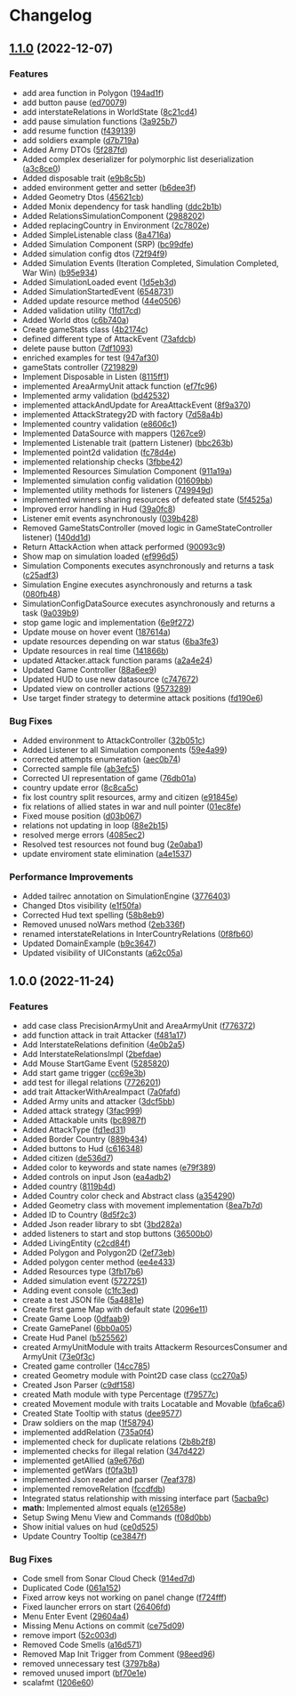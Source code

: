 # Changelog

## [1.1.0](https://github.com/GZaccaroni/pps-warverse/compare/v1.0.0...v1.1.0) (2022-12-07)


### Features

* add area function in Polygon ([194ad1f](https://github.com/GZaccaroni/pps-warverse/commit/194ad1f9aaedaec7ae1f14ab158e6e81f0a21267))
* add button pause ([ed70079](https://github.com/GZaccaroni/pps-warverse/commit/ed700793e1bbdb3010f3f4f6e16b8cc60c1675c9))
* add interstateRelations in WorldState ([8c21cd4](https://github.com/GZaccaroni/pps-warverse/commit/8c21cd4a05b1eea978da9457b40cd8a02f3645b5))
* add pause simulation functions ([3a925b7](https://github.com/GZaccaroni/pps-warverse/commit/3a925b7a1aca11b3450d4f08769e08056d9ba44c))
* add resume function ([f439139](https://github.com/GZaccaroni/pps-warverse/commit/f439139f4b8c1470a006659bce452b9f4761e602))
* add soldiers example ([d7b719a](https://github.com/GZaccaroni/pps-warverse/commit/d7b719a78e2fb1c9ada010312143e3b7eb7ca3b7))
* Added Army DTOs ([5f287fd](https://github.com/GZaccaroni/pps-warverse/commit/5f287fde8fb02887442668921901a781860db46d))
* Added complex deserializer for polymorphic list deserialization ([a3c8ce0](https://github.com/GZaccaroni/pps-warverse/commit/a3c8ce01ca058cc4b32a6ef2d5b349bf316c96e1))
* Added disposable trait ([e9b8c5b](https://github.com/GZaccaroni/pps-warverse/commit/e9b8c5b20588954abd7cd038587cdf7f6916d4bb))
* added environment getter and setter ([b6dee3f](https://github.com/GZaccaroni/pps-warverse/commit/b6dee3fd228b8dc2e0d54e8fb6d187537e6ca526))
* Added Geometry Dtos ([45621cb](https://github.com/GZaccaroni/pps-warverse/commit/45621cb41a0ee213783a210c5c2e899f9cd5d019))
* Added Monix dependency for task handling ([ddc2b1b](https://github.com/GZaccaroni/pps-warverse/commit/ddc2b1b2a6003f3e16b0f57ddf82a4db03f78b0f))
* Added RelationsSimulationComponent ([2988202](https://github.com/GZaccaroni/pps-warverse/commit/29882026ebe827a0c97330e042547d9f23629b43))
* Added replacingCountry in Environment ([2c7802e](https://github.com/GZaccaroni/pps-warverse/commit/2c7802ef27754731c14ddb3002ea236940608b99))
* Added SimpleListenable class ([8a4716a](https://github.com/GZaccaroni/pps-warverse/commit/8a4716a6520760a07b25236cc579128acc0e8714))
* Added Simulation Component (SRP) ([bc99dfe](https://github.com/GZaccaroni/pps-warverse/commit/bc99dfe13b3f89b766283dcf2b4d6a6dd18b51ba))
* Added simulation config dtos ([72f94f9](https://github.com/GZaccaroni/pps-warverse/commit/72f94f9d9199ec14744c0a552dc980740d944b0a))
* Added Simulation Events (Iteration Completed, Simulation Completed, War Win) ([b95e934](https://github.com/GZaccaroni/pps-warverse/commit/b95e934ff75e60d5dde6f41a8a32b2b347de9b0c))
* Added SimulationLoaded event ([1d5eb3d](https://github.com/GZaccaroni/pps-warverse/commit/1d5eb3dce2c79392addc1217d8e570e735998d0d))
* Added SimulationStartedEvent ([6548731](https://github.com/GZaccaroni/pps-warverse/commit/654873189dd1853e3c722116a022be01eb037fe3))
* Added update resource method ([44e0506](https://github.com/GZaccaroni/pps-warverse/commit/44e050667efc5501fa327a015d1f56d2efdd831d))
* Added validation utility ([1fd17cd](https://github.com/GZaccaroni/pps-warverse/commit/1fd17cdcd649e4c400a1b1e2520e838ce1efe089))
* Added World dtos ([c6b740a](https://github.com/GZaccaroni/pps-warverse/commit/c6b740a9dd1a6811eee1cbb3a8aa97d287ce5985))
* Create gameStats class ([4b2174c](https://github.com/GZaccaroni/pps-warverse/commit/4b2174cdd3898e5731160b76b3a7559bacfa3700))
* defined different type of AttackEvent ([73afdcb](https://github.com/GZaccaroni/pps-warverse/commit/73afdcb48adbd6d09eb29979af1a9484118ebf62))
* delete pause button ([7df1093](https://github.com/GZaccaroni/pps-warverse/commit/7df10933a477fa64e64a6349cc608c3030334a96))
* enriched examples for test ([947af30](https://github.com/GZaccaroni/pps-warverse/commit/947af30697ced1f8fb5eee118c1ad2446c84cbd5))
* gameStats controller ([7219829](https://github.com/GZaccaroni/pps-warverse/commit/7219829e1b8343a2b7c691c0b765c6ba456377a9))
* Implement Disposable in Listen ([8115ff1](https://github.com/GZaccaroni/pps-warverse/commit/8115ff1ec5adae5266f408a47669c91d61dc7e29))
* implemented AreaArmyUnit attack function ([ef7fc96](https://github.com/GZaccaroni/pps-warverse/commit/ef7fc966245db8ff1c043daa803229e414b44707))
* Implemented army validation ([bd42532](https://github.com/GZaccaroni/pps-warverse/commit/bd42532ce76ded723c4d5b0b346d6fb97957ca5e))
* implemented attackAndUpdate for AreaAttackEvent ([8f9a370](https://github.com/GZaccaroni/pps-warverse/commit/8f9a3703ebfffc03d88e0f6e85ce0d2f4edaa09f))
* implemented AttackStrategy2D with factory ([7d58a4b](https://github.com/GZaccaroni/pps-warverse/commit/7d58a4bfad47242f58b08e5ecf04d3c5503c4850))
* Implemented country validation ([e8606c1](https://github.com/GZaccaroni/pps-warverse/commit/e8606c1a1af9d0987127df0da8f41b0805a5a3b6))
* Implemented DataSource with mappers ([1267ce9](https://github.com/GZaccaroni/pps-warverse/commit/1267ce9c514639d0fb83c9b33bbedbc5def11d22))
* Implemented Listenable trait (pattern Listener) ([bbc263b](https://github.com/GZaccaroni/pps-warverse/commit/bbc263b4f7e27e421ad419102fc19c05b60480b4))
* Implemented point2d validation ([fc78d4e](https://github.com/GZaccaroni/pps-warverse/commit/fc78d4e333a9c679a9f144ca8d7caa69890cfead))
* implemented relationship checks ([3fbbe42](https://github.com/GZaccaroni/pps-warverse/commit/3fbbe42fdd82c6ddf7af672ca9f4723d9aada7f8))
* Implemented Resources Simulation Component ([911a19a](https://github.com/GZaccaroni/pps-warverse/commit/911a19ad6f8442b23b1dab26a234b530e1036291))
* Implemented simulation config validation ([01609bb](https://github.com/GZaccaroni/pps-warverse/commit/01609bb6c67295be523d05ee0a4dcceef9969686))
* Implemented utility methods for listeners ([749949d](https://github.com/GZaccaroni/pps-warverse/commit/749949de931625eb30ddd63e1bb1b5f2c79bb16f))
* implemented winners sharing resources of defeated state ([5f4525a](https://github.com/GZaccaroni/pps-warverse/commit/5f4525a079d36d5309475b4541edf70b958ec184))
* Improved error handling in Hud ([39a0fc8](https://github.com/GZaccaroni/pps-warverse/commit/39a0fc84bead27d964f6db91f3395555fac21f87))
* Listener emit events asynchronously ([039b428](https://github.com/GZaccaroni/pps-warverse/commit/039b428975005cafdac6a17409bc56bec281f9e0))
* Removed GameStatsController (moved logic in GameStateController listener) ([140dd1d](https://github.com/GZaccaroni/pps-warverse/commit/140dd1d5c3bb94ca0b5ba22f7bc606a6742e583e))
* Return AttackAction when attack performed ([90093c9](https://github.com/GZaccaroni/pps-warverse/commit/90093c9cc8cd4e75a24160a15d66ffcfa8681d22))
* Show map on simulation loaded ([ef996d5](https://github.com/GZaccaroni/pps-warverse/commit/ef996d5678fb702426ff8b00679395c3de01fdb6))
* Simulation Components executes asynchronously and returns a task ([c25adf3](https://github.com/GZaccaroni/pps-warverse/commit/c25adf315b9b362b1261e5aebba76ea4c07b2b72))
* Simulation Engine executes asynchronously and returns a task ([080fb48](https://github.com/GZaccaroni/pps-warverse/commit/080fb48a91d0212fe0dd26456705b10ac7edbf70))
* SimulationConfigDataSource executes asynchronously and returns a task ([9a039b9](https://github.com/GZaccaroni/pps-warverse/commit/9a039b94f49df8802969b94d839008986cdd02a7))
* stop game logic and implementation ([6e9f272](https://github.com/GZaccaroni/pps-warverse/commit/6e9f272e9d442b5ccce63f630f70117541c5d0bc))
* Update mouse on hover event ([187614a](https://github.com/GZaccaroni/pps-warverse/commit/187614a025872480bdbac2b75797016ffb1e387e))
* update resources depending on war status ([6ba3fe3](https://github.com/GZaccaroni/pps-warverse/commit/6ba3fe39d103a7e275ed09ae6742a4dce9237099))
* Update resources in real time ([141866b](https://github.com/GZaccaroni/pps-warverse/commit/141866bbb517512e0aafeaa38d7bf6384d861543))
* updated Attacker.attack function params ([a2a4e24](https://github.com/GZaccaroni/pps-warverse/commit/a2a4e24f1ee3e70e297bceb57f38516b828ab05d))
* Updated Game Controller ([88a6ee9](https://github.com/GZaccaroni/pps-warverse/commit/88a6ee9704340e2b1e44ae60432c948445847125))
* Updated HUD to use new datasource ([c747672](https://github.com/GZaccaroni/pps-warverse/commit/c7476727bfe376821809365033885d80e447fb4e))
* Updated view on controller actions ([9573289](https://github.com/GZaccaroni/pps-warverse/commit/9573289bf40ce59c3ddba6c531e59455828ef3b7))
* Use target finder strategy to determine attack positions ([fd190e6](https://github.com/GZaccaroni/pps-warverse/commit/fd190e607494450cd3b8bc0be860a9988d7aaebc))


### Bug Fixes

* Added environment to AttackController ([32b051c](https://github.com/GZaccaroni/pps-warverse/commit/32b051cecb3829b1fc1281e0b39cbbb32c36885d))
* Added Listener to all Simulation components ([59e4a99](https://github.com/GZaccaroni/pps-warverse/commit/59e4a994d7a702c2dd97ae9ddf59e99be158881b))
* corrected attempts enumeration ([aec0b74](https://github.com/GZaccaroni/pps-warverse/commit/aec0b74ce1368fa016e25d05f3f59a57b8150b2e))
* Corrected sample file ([ab3efc5](https://github.com/GZaccaroni/pps-warverse/commit/ab3efc5479e32bd8d98b2bb42cb00084fe007131))
* Corrected UI representation of game ([76db01a](https://github.com/GZaccaroni/pps-warverse/commit/76db01a4ac407be8d5335d24f3ccce4bcfa6bfa2))
* country update error ([8c8ca5c](https://github.com/GZaccaroni/pps-warverse/commit/8c8ca5ca79e8fac979e1403af3a5d98faa1c29ea))
* fix lost country split resources, army and citizen ([e91845e](https://github.com/GZaccaroni/pps-warverse/commit/e91845ed51d9d9ce934b65f74aa7a8b7e83028e4))
* fix relations of allied states in war and null pointer ([01ec8fe](https://github.com/GZaccaroni/pps-warverse/commit/01ec8fe50d78b03fd90cdf23178dd5be924343e1))
* Fixed mouse position ([d03b067](https://github.com/GZaccaroni/pps-warverse/commit/d03b067ef902343f78cdbb9f88a418494807eae5))
* relations not updating in loop ([88e2b15](https://github.com/GZaccaroni/pps-warverse/commit/88e2b1554ebe4aa91b0784c819d4ce4bbeab045b))
* resolved merge errors ([4085ec2](https://github.com/GZaccaroni/pps-warverse/commit/4085ec2ac93de00a14116dee8d1b8321f0fecb8e))
* Resolved test resources not found bug ([2e0aba1](https://github.com/GZaccaroni/pps-warverse/commit/2e0aba15baf156bf0349ff6d957dd5df9df84762))
* update enviroment state elimination ([a4e1537](https://github.com/GZaccaroni/pps-warverse/commit/a4e15374b245e998674a9da3c232860e0100c95f))


### Performance Improvements

* Added tailrec annotation on SimulationEngine ([3776403](https://github.com/GZaccaroni/pps-warverse/commit/377640325162416044517939190d329465a4302f))
* Changed Dtos visibility ([e1f50fa](https://github.com/GZaccaroni/pps-warverse/commit/e1f50faed71a7ec527464cd604d41dc16fbf3a78))
* Corrected Hud text spelling ([58b8eb9](https://github.com/GZaccaroni/pps-warverse/commit/58b8eb95483ea9b6c0f4ca471c1d037538944d1d))
* Removed unused noWars method ([2eb336f](https://github.com/GZaccaroni/pps-warverse/commit/2eb336f666de1c799073467eb656eefae1d34d24))
* renamed interstateRelations in InterCountryRelations ([0f8fb60](https://github.com/GZaccaroni/pps-warverse/commit/0f8fb604351e336a1950391ecb9b43091ef0292b))
* Updated DomainExample ([b9c3647](https://github.com/GZaccaroni/pps-warverse/commit/b9c36477b9cb2ca26f7123a54d2b262c06ff6dd8))
* Updated visibility of UIConstants ([a62c05a](https://github.com/GZaccaroni/pps-warverse/commit/a62c05a6b3cda2df7edc48cc72a8449be3424335))

## 1.0.0 (2022-11-24)


### Features

* add case class PrecisionArmyUnit and AreaArmyUnit ([f776372](https://github.com/GZaccaroni/pps-warverse/commit/f7763726ca40994bc457d1c87122b305f3001f30))
* add function attack in trait Attacker ([f481a17](https://github.com/GZaccaroni/pps-warverse/commit/f481a171c5160a5451ff98486342fe4eb8faaaab))
* Add InterstateRelations definition ([4e0b2a5](https://github.com/GZaccaroni/pps-warverse/commit/4e0b2a5c424f56ac0aa2fcce00ab1a92e00c49e1))
* Add InterstateRelationsImpl ([2befdae](https://github.com/GZaccaroni/pps-warverse/commit/2befdae6e0fc5588cdc5e5140cf3d961aef4f4eb))
* Add Mouse StartGame Event ([5285820](https://github.com/GZaccaroni/pps-warverse/commit/5285820e3d32fd88e6194ef91ef51ebcb627698f))
* Add start game trigger ([cc69e3b](https://github.com/GZaccaroni/pps-warverse/commit/cc69e3becdc74e32c691acabbcc27d1d2d56243f))
* add test for illegal relations ([7726201](https://github.com/GZaccaroni/pps-warverse/commit/7726201768b2cbcaec40fed4c2ddb21c68c3722a))
* add trait AttackerWithAreaImpact ([7a0fafd](https://github.com/GZaccaroni/pps-warverse/commit/7a0fafda0d8f0feaa57e1e81e912fcafca0e865a))
* Added Army units and attacker ([3dcf5bb](https://github.com/GZaccaroni/pps-warverse/commit/3dcf5bb0637d367d9c3f2246e8bed1b27458577a))
* Added attack strategy ([3fac999](https://github.com/GZaccaroni/pps-warverse/commit/3fac999579dbc19cbec7ed0ea43f374d4fca933c))
* Added Attackable units ([bc8987f](https://github.com/GZaccaroni/pps-warverse/commit/bc8987f070a64ce61cebebab16199a2b73382477))
* Added AttackType ([fd1ed31](https://github.com/GZaccaroni/pps-warverse/commit/fd1ed3154bfc967155539a37e63d90b6f88e5378))
* Added Border Country ([889b434](https://github.com/GZaccaroni/pps-warverse/commit/889b4348613193abadf62629ffd77f825da79281))
* Added buttons to Hud ([c616348](https://github.com/GZaccaroni/pps-warverse/commit/c6163489072bf0c55d807ca47eb7290e7178f777))
* Added citizen ([de536d7](https://github.com/GZaccaroni/pps-warverse/commit/de536d72fdc8c4ba4ab6c8c520b4e30376fdb754))
* Added color to keywords and state names ([e79f389](https://github.com/GZaccaroni/pps-warverse/commit/e79f3898e83e912586f51e1c01c5ec5165cdad15))
* Added controls on input Json ([ea4adb2](https://github.com/GZaccaroni/pps-warverse/commit/ea4adb2de46150606b9f8499682cd9b7a6c3c0e3))
* Added country ([8119b4d](https://github.com/GZaccaroni/pps-warverse/commit/8119b4d09bd2863d49aa89c4a6779529a000e485))
* Added Country color check and Abstract class ([a354290](https://github.com/GZaccaroni/pps-warverse/commit/a354290a493743e36df9c1ae8b17e3b4d9148dd2))
* Added Geometry class with movement implementation ([8ea7b7d](https://github.com/GZaccaroni/pps-warverse/commit/8ea7b7d19d146ddba1f3697924ef0bc9ade3cea0))
* Added ID to Country ([8d5f2c3](https://github.com/GZaccaroni/pps-warverse/commit/8d5f2c3910ed9e944c0953f2c18e8a9d4daa2549))
* Added Json reader library to sbt ([3bd282a](https://github.com/GZaccaroni/pps-warverse/commit/3bd282a81c3606ae012d38298b20b1b90d47707d))
* added listeners to start and stop buttons ([36500b0](https://github.com/GZaccaroni/pps-warverse/commit/36500b0f09cd2308f5a1a1b7ae8cec76fa9aaeec))
* Added LivingEntity ([c2cd84f](https://github.com/GZaccaroni/pps-warverse/commit/c2cd84f32b07f2adbdbf1e574b3f30d5ff0525b9))
* Added Polygon and Polygon2D ([2ef73eb](https://github.com/GZaccaroni/pps-warverse/commit/2ef73eb9c7dc0b0b75128bf12304ab5cbba1ddf8))
* Added polygon center method ([ee4e433](https://github.com/GZaccaroni/pps-warverse/commit/ee4e433cd455dbb1204a91f084330dbca224d4fd))
* Added Resources type ([3fb17b6](https://github.com/GZaccaroni/pps-warverse/commit/3fb17b60e89385118297cf145d0429913683b2ce))
* Added simulation event ([5727251](https://github.com/GZaccaroni/pps-warverse/commit/5727251052f0cf88e171ec0a23254f3674f35b16))
* Adding event console ([c1fc3ed](https://github.com/GZaccaroni/pps-warverse/commit/c1fc3ed8c666ba0ab6445b8f889ae12155edc251))
* create a test JSON file ([5a4881e](https://github.com/GZaccaroni/pps-warverse/commit/5a4881e931600b14487dbfa50c49b704346d2dcc))
* Create first game Map with default state ([2096e11](https://github.com/GZaccaroni/pps-warverse/commit/2096e110f477424a2451dd8e8ba2f33efa7024d2))
* Create Game Loop ([0dfaab9](https://github.com/GZaccaroni/pps-warverse/commit/0dfaab91af7116048869e1cf9f89a00f1e26623e))
* Create GamePanel ([6bb0a05](https://github.com/GZaccaroni/pps-warverse/commit/6bb0a055745e8f4132df7ecd10e98798bc721a72))
* Create Hud Panel ([b525562](https://github.com/GZaccaroni/pps-warverse/commit/b52556242bdd02e90a241ab6a3ee7a09c7de5a0a))
* created ArmyUnitModule with traits Attackerm ResourcesConsumer and ArmyUnit ([73e0f3c](https://github.com/GZaccaroni/pps-warverse/commit/73e0f3c3ffb9bd18e13e6c360c9fb9f27a5617fd))
* Created game controller ([14cc785](https://github.com/GZaccaroni/pps-warverse/commit/14cc785de4c9d0268a6ff40026893618461051c6))
* created Geometry module with Point2D case class ([cc270a5](https://github.com/GZaccaroni/pps-warverse/commit/cc270a5fd26c16dbb953db77053de2b6a5b5350d))
* Created Json Parser ([c9df158](https://github.com/GZaccaroni/pps-warverse/commit/c9df158a70469cf6c24c2d911a1cd48331171b09))
* created Math module with type Percentage ([f79577c](https://github.com/GZaccaroni/pps-warverse/commit/f79577c6fc4914923b7c2929ba93f7c2b06ed2e0))
* created Movement module with traits Locatable and Movable ([bfa6ca6](https://github.com/GZaccaroni/pps-warverse/commit/bfa6ca6057fd939587066539753f24b030592a34))
* Created State Tooltip with status ([dee9577](https://github.com/GZaccaroni/pps-warverse/commit/dee95779691660ff559852b280127fac986b8b9a))
* Draw soldiers on the map ([1f58794](https://github.com/GZaccaroni/pps-warverse/commit/1f587943e65eb2b14df6b0511a990c17476981da))
* implemented addRelation ([735a0f4](https://github.com/GZaccaroni/pps-warverse/commit/735a0f42fab4c8cdceecc9a0cc108d765f06bd19))
* implemented check for duplicate relations ([2b8b2f8](https://github.com/GZaccaroni/pps-warverse/commit/2b8b2f848bac44b1ab17f322491975aac284de63))
* implemented checks for illegal relation ([347d422](https://github.com/GZaccaroni/pps-warverse/commit/347d42209a983234c5a552cf7eb7cfab60dd8ba4))
* implemented getAllied ([a9e676d](https://github.com/GZaccaroni/pps-warverse/commit/a9e676d0af3b2d72806ad7e9d52e1d90ae85719b))
* implemented getWars ([f0fa3b1](https://github.com/GZaccaroni/pps-warverse/commit/f0fa3b1de6d75d1319f8bb2b58a89ea12f72c664))
* implemented Json reader and parser ([7eaf378](https://github.com/GZaccaroni/pps-warverse/commit/7eaf378bb1e31b0f8e5bcef7a30aed3c5528346f))
* implemented removeRelation ([fccdfdb](https://github.com/GZaccaroni/pps-warverse/commit/fccdfdba3698ff3f36217b5826c4bfedefedcd72))
* Integrated status relationship with missing interface part ([5acba9c](https://github.com/GZaccaroni/pps-warverse/commit/5acba9ce0b76d9b382b9a9e0c5b7f61aaf1cf6c6))
* **math:** Implemented almost equals ([e12658e](https://github.com/GZaccaroni/pps-warverse/commit/e12658e796c56d5d4596a4aca966a24712ca1dce))
* Setup Swing Menu View and Commands ([f08d0bb](https://github.com/GZaccaroni/pps-warverse/commit/f08d0bb18a711a155bfb47cd9a89ad4b9e03520d))
* Show initial values on hud ([ce0d525](https://github.com/GZaccaroni/pps-warverse/commit/ce0d52595069c7400b895cd31316f17772d0df88))
* Update Country Tooltip ([ce3847f](https://github.com/GZaccaroni/pps-warverse/commit/ce3847f51362257e0f2fdb84963fb41a796fbc4a))


### Bug Fixes

* Code smell from Sonar Cloud Check ([914ed7d](https://github.com/GZaccaroni/pps-warverse/commit/914ed7d98dd218ad5131b32439278ad617a25b18))
* Duplicated Code ([061a152](https://github.com/GZaccaroni/pps-warverse/commit/061a15287e81c9dd73f002157c8182392f5ba322))
* Fixed arrow keys not working on panel change ([f724fff](https://github.com/GZaccaroni/pps-warverse/commit/f724fff0d2df21ff8ea81ce3aab0d09cfbd80ecd))
* Fixed launcher errors on start ([26406fd](https://github.com/GZaccaroni/pps-warverse/commit/26406fdbbffc9738b31c911a8186e2f738781369))
* Menu Enter Event ([29604a4](https://github.com/GZaccaroni/pps-warverse/commit/29604a4a298aaeb8c0aa2f63cfdf5a957a6a932f))
* Missing Menu Actions on commit ([ce75d09](https://github.com/GZaccaroni/pps-warverse/commit/ce75d09c28880107cc37fd1b62104235927651c7))
* remove import ([52c003d](https://github.com/GZaccaroni/pps-warverse/commit/52c003d3006d580260b8bc5588c43cb7b6d18803))
* Removed Code Smells ([a16d571](https://github.com/GZaccaroni/pps-warverse/commit/a16d571d7b8861953c1c8c64046bf9d03ee7f0d9))
* Removed Map Init Trigger from Comment ([98eed96](https://github.com/GZaccaroni/pps-warverse/commit/98eed96ff6b12031cea71c88df3816bbf7dbc01c))
* removed unnecessary test ([3797b8a](https://github.com/GZaccaroni/pps-warverse/commit/3797b8ae7cf6fa573ab49494cb5b3ce5bb2e7cda))
* removed unused import ([bf70e1e](https://github.com/GZaccaroni/pps-warverse/commit/bf70e1ebd1408c6ad1ae80c35d40d0a5de70d489))
* scalafmt ([1206e60](https://github.com/GZaccaroni/pps-warverse/commit/1206e60a4222a7be47221579e09d8e92b3e04c1e))
